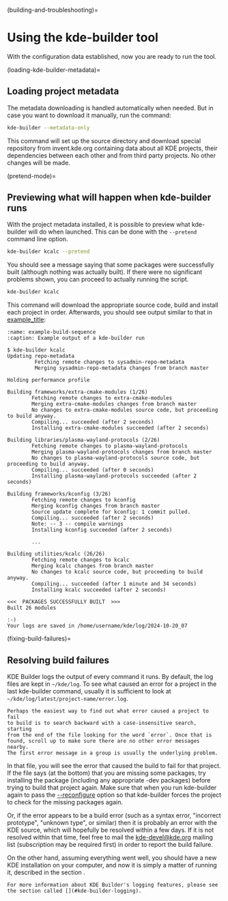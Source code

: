 (building-and-troubleshooting)=
# Using the kde-builder tool

With the configuration data established, now you are ready to run the
tool.

(loading-kde-builder-metadata)=
## Loading project metadata

The metadata downloading is handled automatically when needed. But in case
you want to download it manually, run the command:

```bash
kde-builder --metadata-only
```

This command will set up the source directory and download special repository
from invent.kde.org containing data about all KDE projects, their dependencies between each other and from third party projects.
No other changes will be made.

(pretend-mode)=
## Previewing what will happen when kde-builder runs

With the project metadata installed, it is possible to preview what
kde-builder will do when launched. This can be done with the
`--pretend` command line option.

```bash
kde-builder kcalc --pretend
```

You should see a message saying that some packages were successfully
built (although nothing was actually built). If there were no
significant problems shown, you can proceed to actually running the
script.

```bash
kde-builder kcalc
```

This command will download the appropriate source code, build and
install each project in order. Afterwards, you should see output similar
to that in [example_title](#example-build-sequence):

```{code-block}
:name: example-build-sequence
:caption: Example output of a kde-builder run

$ kde-builder kcalc
Updating repo-metadata
         Fetching remote changes to sysadmin-repo-metadata
         Merging sysadmin-repo-metadata changes from branch master

Holding performance profile

Building frameworks/extra-cmake-modules (1/26)
        Fetching remote changes to extra-cmake-modules
        Merging extra-cmake-modules changes from branch master
        No changes to extra-cmake-modules source code, but proceeding to build anyway.
        Compiling... succeeded (after 2 seconds)
        Installing extra-cmake-modules succeeded (after 2 seconds)

Building libraries/plasma-wayland-protocols (2/26)
        Fetching remote changes to plasma-wayland-protocols
        Merging plasma-wayland-protocols changes from branch master
        No changes to plasma-wayland-protocols source code, but proceeding to build anyway.
        Compiling... succeeded (after 0 seconds)
        Installing plasma-wayland-protocols succeeded (after 2 seconds)

Building frameworks/kconfig (3/26)
        Fetching remote changes to kconfig
        Merging kconfig changes from branch master
        Source update complete for kconfig: 1 commit pulled.
        Compiling... succeeded (after 2 seconds)
        Note: -- 3 -- compile warnings
        Installing kconfig succeeded (after 2 seconds)

        ...

Building utilities/kcalc (26/26)
        Fetching remote changes to kcalc
        Merging kcalc changes from branch master
        No changes to kcalc source code, but proceeding to build anyway.
        Compiling... succeeded (after 1 minute and 34 seconds)
        Installing kcalc succeeded (after 2 seconds)

<<<  PACKAGES SUCCESSFULLY BUILT  >>>
Built 26 modules

:-)
Your logs are saved in /home/username/kde/log/2024-10-20_07
```

(fixing-build-failures)=
## Resolving build failures

KDE Builder logs the output of every command it runs. By default, the
log files are kept in `~/kde/log`. To see what caused an error
for a project in the last kde-builder command, usually it is sufficient
to look at `~/kde/log/latest/project-name/error.log`.

```{tip}
Perhaps the easiest way to find out what error caused a project to fail
to build is to search backward with a case-insensitive search, starting
from the end of the file looking for the word `error`. Once that is
found, scroll up to make sure there are no other error messages nearby.
The first error message in a group is usually the underlying problem.
```

In that file, you will see the error that caused the build to fail for
that project. If the file says (at the bottom) that you are missing some
packages, try installing the package (including any appropriate -dev
packages) before trying to build that project again. Make sure that when
you run kde-builder again to pass the
[--reconfigure](#cmdline-reconfigure) option so that kde-builder forces
the project to check for the missing packages again.

Or, if the error appears to be a build error (such as a syntax error,
"incorrect prototype", "unknown type", or similar) then it is probably
an error with the KDE source, which will hopefully be resolved within a
few days. If it is not resolved within that time, feel free to mail the
<kde-devel@kde.org> mailing list (subscription may be required first) in
order to report the build failure.

On the other hand, assuming everything went well, you should have a new
KDE installation on your computer, and now it is simply a matter of running
it, described in the section [](#installing-login-session).

```{note}
For more information about KDE Builder's logging features, please see
the section called [](#kde-builder-logging).
```
